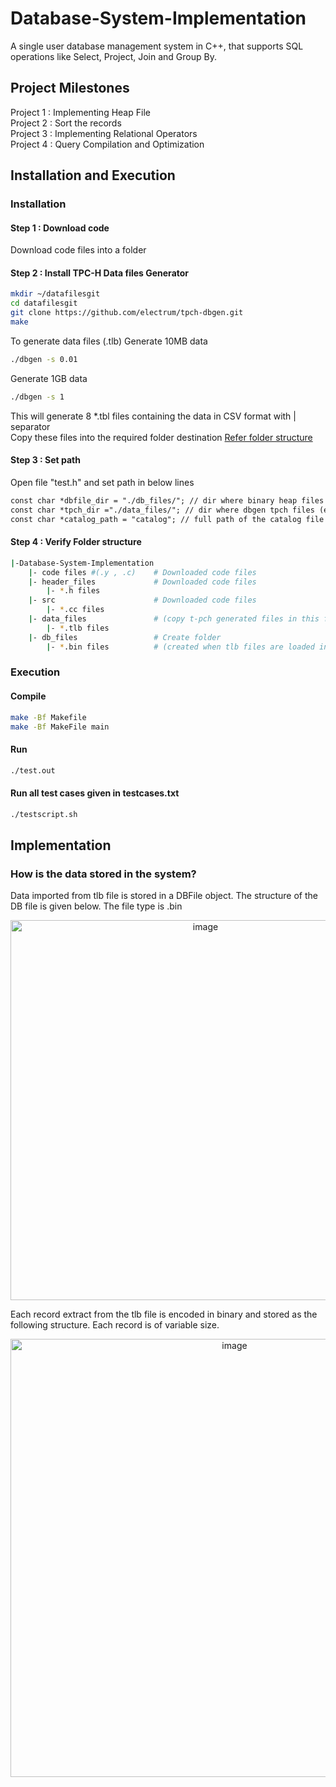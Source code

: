 # Database-System-Implementation
A single user database management system in C++, that supports SQL operations like Select, Project, Join and Group By.

## Project Milestones 
Project 1 : Implementing Heap File     
Project 2 : Sort the records     
Project 3 : Implementing Relational Operators      
Project 4 : Query Compilation and Optimization       

## Installation and Execution

### Installation 
#### Step 1 : Download code
Download code files into a folder 

#### Step 2 : Install TPC-H Data files Generator

```sh
mkdir ~/datafilesgit
cd datafilesgit 
git clone https://github.com/electrum/tpch-dbgen.git
make
```
To generate data files (.tlb)
Generate 10MB data
```sh
./dbgen -s 0.01
```
Generate 1GB data
```sh
./dbgen -s 1
```
This will generate 8 *.tbl files containing the data in CSV format with | separator      
Copy these files into the required folder destination [Refer folder structure](#folder-structure)

#### Step 3 : Set path
Open file "test.h" and set path in below lines 
```gcc
const char *dbfile_dir = "./db_files/"; // dir where binary heap files should be stored
const char *tpch_dir ="./data_files/"; // dir where dbgen tpch files (extension *.tbl) can be found
const char *catalog_path = "catalog"; // full path of the catalog file
```

#### Step 4 : Verify Folder structure 
```sh
|-Database-System-Implementation
    |- code files #(.y , .c)    # Downloaded code files 
    |- header_files             # Downloaded code files 
        |- *.h files
    |- src                      # Downloaded code files 
        |- *.cc files
    |- data_files               # (copy t-pch generated files in this folder)
        |- *.tlb files
    |- db_files                 # Create folder 
        |- *.bin files          # (created when tlb files are loaded into the system)
```

### Execution

#### Compile
```sh
make -Bf Makefile
make -Bf MakeFile main
```
#### Run 
```sh
./test.out
```

#### Run all test cases given in testcases.txt
```sh
./testscript.sh
```
## Implementation 

### How is the data stored in the system?
Data imported from tlb file is stored in a DBFile object. The structure of the DB file is given below. The file type is .bin

<div align="center">
<img width="608" alt="image" src="https://github.com/anisha-w/Database-System-Implementation/assets/36306448/85ac779d-72af-4b5e-9e03-8d1d09c0d36e">            
</div>

Each record extract from the tlb file is encoded in binary and stored as the following structure. Each record is of variable size. 
<div align="center">
<img width="701" alt="image" src="https://github.com/anisha-w/Database-System-Implementation/assets/36306448/cbea1070-ee78-426e-a4a1-020af46c49cf">
</div>
